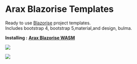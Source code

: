 # Arax Blazorise Templates

Ready to use [Blazorise](http://blazorise.com/) project templates.  
Includes bootstrap 4, bootstrap 5,material,and design, bulma.

**Installing :** [**Arax Blazorise WASM**](https://marketplace.visualstudio.com/items?itemName=meisamalifallahi.AraxBlazoriseWASM)

![](https://user-images.githubusercontent.com/1418779/160084685-01614701-73d3-479c-bad3-b9aff45fd53a.png)

![](https://user-images.githubusercontent.com/1418779/160085850-0dccd58e-27d3-4913-8cf9-4c878dd13410.png)
